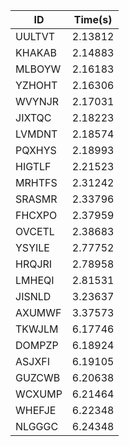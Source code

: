 |ID|Time(s)|
|-|-|
|UULTVT|2.13812|
|KHAKAB|2.14883|
|MLBOYW|2.16183|
|YZHOHT|2.16306|
|WVYNJR|2.17031|
|JIXTQC|2.18223|
|LVMDNT|2.18574|
|PQXHYS|2.18993|
|HIGTLF|2.21523|
|MRHTFS|2.31242|
|SRASMR|2.33796|
|FHCXPO|2.37959|
|OVCETL|2.38683|
|YSYILE|2.77752|
|HRQJRI|2.78958|
|LMHEQI|2.81531|
|JISNLD|3.23637|
|AXUMWF|3.37573|
|TKWJLM|6.17746|
|DOMPZP|6.18924|
|ASJXFI|6.19105|
|GUZCWB|6.20638|
|WCXUMP|6.21464|
|WHEFJE|6.22348|
|NLGGGC|6.24348|
